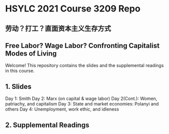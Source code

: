 # HSYLC 2021 Course 3209 Repo
## 劳动？打工？直面资本主义生存方式
## Free Labor? Wage Labor? Confronting Capitalist Modes of Living

Welcome! This repository contains the slides and the supplemental readings in this course.  

## 1. Slides
Day 1: Smith
Day 2: Marx (on capital & wage labor)
Day 2(Cont.): Women, patriachy, and capitalism
Day 3: State and market economies: Polanyi and others
Day 4: Unemployment, work ethic, and idleness

## 2. Supplemental Readings
